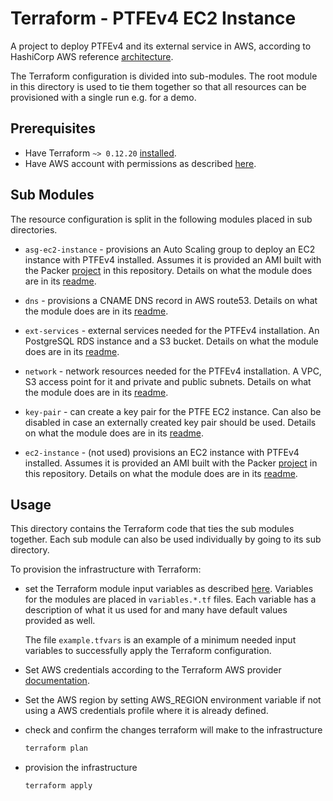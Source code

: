 # Terraform - PTFEv4 EC2 Instance

A project to deploy PTFEv4 and its external service in AWS, according to HashiCorp AWS reference [architecture](https://www.terraform.io/docs/enterprise/install/automating-the-installer.html).

The Terraform configuration is divided into sub-modules. The root module in this directory is used to tie them together so that all resources can be provisioned with a single run e.g. for a demo.

## Prerequisites

* Have Terraform `~> 0.12.20` [installed](https://www.terraform.io/downloads.html).
* Have AWS account with permissions as described [here](https://www.terraform.io/docs/enterprise/before-installing/reference-architecture/aws.html#additional-aws-resources).

## Sub Modules

The resource configuration is split in the following modules placed in sub directories.

* `asg-ec2-instance` - provisions an Auto Scaling group to deploy an EC2 instance with PTFEv4 installed. Assumes it is provided an AMI built with the Packer [project](../packer/README.md) in this repository. Details on what the module does are in its [readme](./asg-ec-instance/README.md).

* `dns` - provisions a CNAME DNS record in AWS route53. Details on what the module does are in its [readme](./dns/README.md).

* `ext-services` - external services needed for the PTFEv4 installation. An PostgreSQL RDS instance and a S3 bucket. Details on what the module does are in its [readme](./ext-services/README.md).

* `network` - network resources needed for the PTFEv4 installation. A VPC, S3 access point for it and private and public subnets. Details on what the module does are in its [readme](./network/README.md).

* `key-pair` - can create a key pair for the PTFE EC2 instance. Can also be disabled in case an externally created key pair should be used. Details on what the module does are in its [readme](./key-pair/README.md).

* `ec2-instance` - (not used) provisions an EC2 instance with PTFEv4 installed. Assumes it is provided an AMI built with the Packer [project](../packer/README.md) in this repository. Details on what the module does are in its [readme](./ec-instance/README.md).

## Usage

This directory contains the Terraform code that ties the sub modules together. Each sub module can also be used individually by going to its sub directory.

To provision the infrastructure with Terraform:

- set the Terraform module input variables as described [here](https://www.terraform.io/docs/configuration/variables.html#assigning-values-to-root-module-variables). Variables for the modules are placed in `variables.*.tf` files. Each variable has a description of what it us used for and many have default values provided as well.

  The file `example.tfvars` is an example of a minimum needed input variables to successfully apply the Terraform configuration.

- Set AWS credentials according to the Terraform AWS provider [documentation](https://www.terraform.io/docs/providers/aws/index.html).

- Set the AWS region by setting AWS_REGION environment variable if not using a AWS credentials profile where it is already defined.

- check and confirm the changes terraform will make to the infrastructure
  
  ```bash
  terraform plan
  ```
- provision the infrastructure

  ```bash
  terraform apply
  ```
